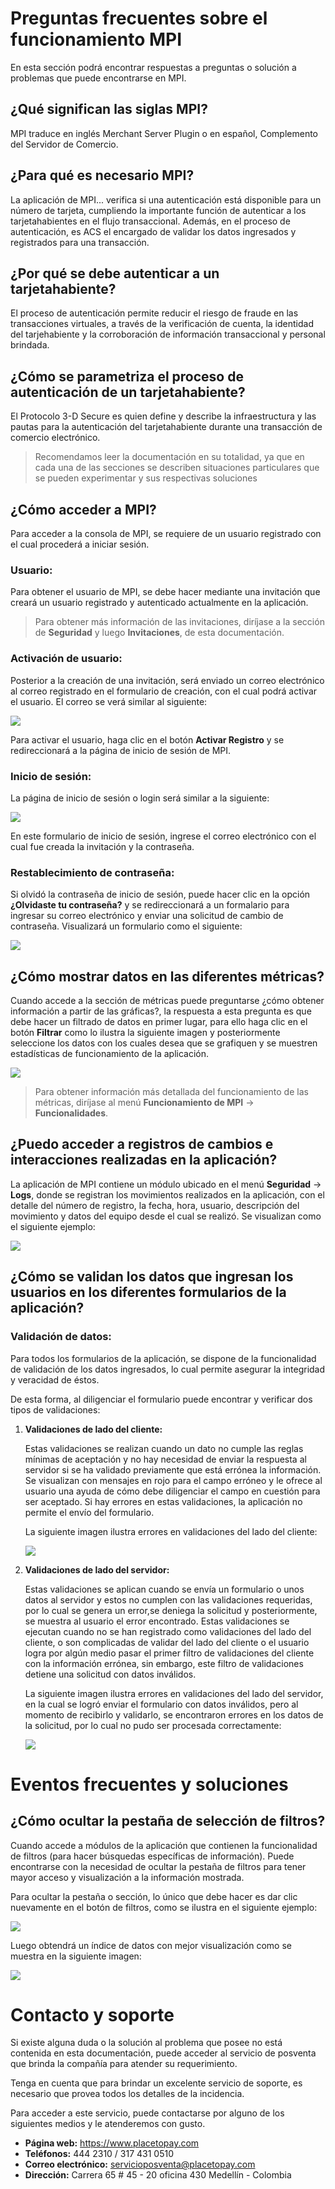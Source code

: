<!--
type: tab
title: Preguntas frecuentes
-->

# Preguntas frecuentes sobre el funcionamiento MPI

En esta sección podrá encontrar respuestas a preguntas o solución a problemas que puede encontrarse en MPI.

## ¿Qué significan las siglas MPI?

MPI traduce en inglés Merchant Server Plugin o en español, Complemento del Servidor de Comercio.

## ¿Para qué es necesario MPI?

La aplicación de MPI... verifica si una autenticación está disponible para un número de tarjeta, cumpliendo la importante función de autenticar a los tarjetahabientes en el flujo transaccional. Además, en el proceso de autenticación, es ACS el encargado de validar los datos ingresados y registrados para una transacción.

## ¿Por qué se debe autenticar a un tarjetahabiente?

El proceso de autenticación permite reducir el riesgo de fraude en las transacciones virtuales, a través de la  verificación de cuenta, la identidad del tarjehabiente y la corroboración de información transaccional y personal brindada.

## ¿Cómo se parametriza el proceso de autenticación de un tarjetahabiente?

El Protocolo 3-D Secure es quien define y describe la infraestructura y las pautas para la autenticación del tarjetahabiente durante una transacción de comercio electrónico.

> Recomendamos leer la documentación en su totalidad, ya que en cada una de las secciones se describen situaciones particulares que se pueden experimentar y sus respectivas soluciones

## ¿Cómo acceder a MPI?

Para acceder a la consola de MPI, se requiere de un usuario registrado con el cual procederá a iniciar sesión. 

### Usuario:
Para obtener el usuario de MPI, se debe hacer mediante una invitación que creará un usuario registrado y autenticado actualmente en la aplicación.

> Para obtener más información de las invitaciones, diríjase a la sección de **Seguridad** y luego **Invitaciones**, de esta documentación.

### Activación de usuario:

Posterior a la creación de una invitación, será enviado un correo electrónico al correo registrado en el formulario de creación, con el cual podrá activar el usuario. El correo se verá similar al siguiente:

![](https://wiki.placetopay.com/images/b/be/Invitation-email.png)

Para activar el usuario, haga clic en el botón **Activar Registro** y se redireccionará a la página de inicio de sesión de MPI.

### Inicio de sesión:

La página de inicio de sesión o login será similar a la siguiente:

![](https://wiki.placetopay.com/images/a/ad/Acs-login.png)

En este formulario de inicio de sesión, ingrese el correo electrónico con el cual fue creada la invitación y la contraseña.

### Restablecimiento de contraseña:

Si olvidó la contraseña de inicio de sesión, puede hacer clic en la opción **¿Olvidaste tu contraseña?** y se redireccionará a un formalario para ingresar su correo electrónico y enviar una solicitud de cambio de contraseña. Visualizará un formulario como el siguiente:

![](https://wiki.placetopay.com/images/a/ad/Password-login.png)


## ¿Cómo mostrar datos en las diferentes métricas?

Cuando accede a la sección de métricas puede preguntarse ¿cómo obtener información a partir de las gráficas?, la respuesta a esta pregunta es que debe hacer un filtrado de datos en primer lugar, para ello haga clic en el botón **Filtrar** como lo ilustra la siguiente imagen y posteriormente seleccione los datos con los cuales desea que se grafiquen y se muestren estadísticas de funcionamiento de la aplicación.

![](https://wiki.placetopay.com/images/c/c3/Mpi-metrics-filters.png)

> Para obtener información más detallada del funcionamiento de las métricas, diríjase al menú **Funcionamiento de MPI** -> **Funcionalidades**.

## ¿Puedo acceder a registros de cambios e interacciones realizadas en la aplicación?

La aplicación de MPI contiene un módulo ubicado en el menú **Seguridad** -> **Logs**, donde se registran los movimientos realizados en la aplicación, con el detalle del número de registro, la fecha, hora, usuario, descripción del movimiento y datos del equipo desde el cual se realizó. Se visualizan como el siguiente ejemplo:

![](https://wiki.placetopay.com/images/b/b3/Log-detail.png)

## ¿Cómo se validan los datos que ingresan los usuarios en los diferentes formularios de la aplicación?

### Validación de datos:

Para todos los formularios de la aplicación, se dispone de la funcionalidad de validación de los datos ingresados, lo cual permite asegurar la integridad y veracidad de éstos.

De esta forma, al diligenciar el formulario puede encontrar y verificar dos tipos de validaciones:

1. **Validaciones de lado del cliente:**

    Estas validaciones se realizan cuando un dato no cumple las reglas mínimas de aceptación y no hay necesidad de enviar la respuesta al servidor si se ha validado previamente que está errónea la información. Se visualizan con mensajes en rojo para el campo erróneo y le ofrece al usuario una ayuda de cómo debe diligenciar el campo en cuestión para ser aceptado. Si hay errores en estas validaciones, la aplicación no permite el envío del formulario.

    La siguiente imagen ilustra errores en validaciones del lado del cliente:


    ![](https://wiki.placetopay.com/images/3/30/Issuer-pre-validations.png)

1. **Validaciones de lado del servidor:**

    Estas validaciones se aplican cuando se envía un formulario o unos datos al servidor y estos no cumplen con las validaciones requeridas, por lo cual se genera un error,se deniega la solicitud y posteriormente, se muestra al usuario el error encontrado. Estas validaciones se ejecutan cuando no se han registrado como validaciones del lado del cliente, o son complicadas de validar del lado del cliente o el usuario logra por algún medio pasar el primer filtro de validaciones del cliente con la información errónea, sin embargo, este filtro de validaciones detiene una solicitud con datos inválidos.

    La siguiente imagen ilustra errores en validaciones del lado del servidor, en la cual se logró enviar el formulario con datos inválidos, pero al momento de recibirlo y validarlo, se encontraron errores en los datos de la solicitud, por lo cual no pudo ser procesada correctamente:


    ![](https://wiki.placetopay.com/images/9/91/Image-issuer-error.png)    

<!--
type: tab
title: Eventos frecuentes
-->

# Eventos frecuentes y soluciones 

## ¿Cómo ocultar la pestaña de selección de filtros?

Cuando accede a módulos de la aplicación que contienen la funcionalidad de filtros (para hacer búsquedas específicas de información). Puede encontrarse con la necesidad de ocultar la pestaña de filtros para tener mayor acceso y visualización a la información mostrada.

Para ocultar la pestaña o sección, lo único que debe hacer es dar clic nuevamente en el botón de filtros, como se ilustra en el siguiente ejemplo:

![](https://wiki.placetopay.com/images/6/6b/Mpi-open-filters-2.png)

Luego obtendrá un índice de datos con mejor visualización como se muestra en la siguiente imagen:

![](https://wiki.placetopay.com/images/7/71/Transactions-hidden-filters.png)


<!--
type: tab
title: Contáctenos
-->

# Contacto y soporte

Si existe alguna duda o la solución al problema que posee no está contenida en esta documentación, puede acceder al servicio de posventa que brinda la compañía para atender su requerimiento.

Tenga en cuenta que para brindar un excelente servicio de soporte, es necesario que provea todos los detalles de la incidencia. 

Para acceder a este servicio, puede contactarse por alguno de los siguientes medios y le atenderemos con gusto.

  - **Página web:** https://www.placetopay.com
  - **Teléfonos:** 444 2310 / 317 431 0510
  - **Correo electrónico:** servicioposventa@placetopay.com
  - **Dirección:** Carrera 65 # 45 - 20 oficina 430 Medellín - Colombia


<!-- type: tab-end -->